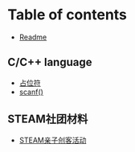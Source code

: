 # Table of contents

* [Readme](README.md)

## C/C++ language&#x20;

* [占位符](IO/page-2.md)
* [scanf()](IO/page-1.md)

## STEAM社团材料

* [STEAM亲子创客活动](steam-she-tuan-cai-liao/steam-qin-zi-chuang-ke-huo-dong.md)
